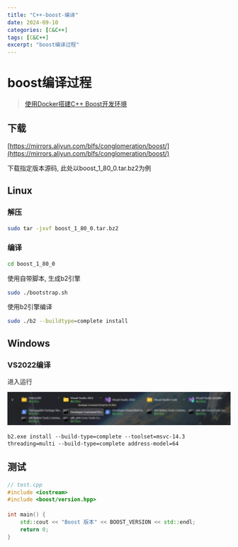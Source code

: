 ```yaml
---
title: "C++-boost-编译"
date: 2024-09-10
categories: [C&C++]
tags: [C&C++]
excerpt: "boost编译过程"
---
```


# boost编译过程

> [使用Docker搭建C++ Boost开发环境](https://bryantchang.github.io/2019/02/25/docker-boost/)

## 下载

[https://mirrors.aliyun.com/blfs/conglomeration/boost/](https://mirrors.aliyun.com/blfs/conglomeration/boost/)

下载指定版本源码, 此处以boost_1_80_0.tar.bz2为例

## Linux

### 解压

```sh
sudo tar -jxvf boost_1_80_0.tar.bz2
```

### 编译

```sh
cd boost_1_80_0
```

使用自带脚本, 生成b2引擎

```sh
sudo ./bootstrap.sh
```

使用b2引擎编译

```sh
sudo ./b2 --buildtype=complete install
```

## Windows

### VS2022编译

进入运行

![](https://raw.githubusercontent.com/dmjcb/SelfImgur/main/20240911_223643.jpg)

```
b2.exe install --build-type=complete --toolset=msvc-14.3 threading=multi --build-type=complete address-model=64
```

## 测试

```c++
// test.cpp
#include <iostream>
#include <boost/version.hpp>

int main() {
    std::cout << "Boost 版本" << BOOST_VERSION << std::endl;
    return 0;
}
```
